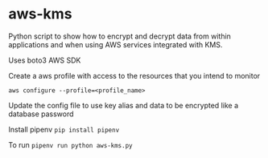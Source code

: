 # aws-kms

Python script to show how to encrypt and decrypt data from within applications and when using AWS services integrated with KMS.

Uses boto3 AWS SDK

Create a aws profile with access to the resources that you intend to monitor

`aws configure --profile=<profile_name>`

Update the config file to use key alias and data to be encrypted like a database password

Install pipenv
`pip install pipenv`

To run
`pipenv run python aws-kms.py`
